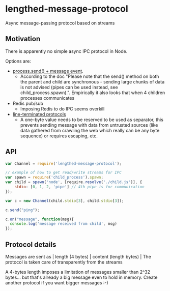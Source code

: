 # lengthed-message-protocol

Async message-passing protocol based on streams

## Motivation

There is apparently no simple async IPC protocol in Node.

Options are:
* [process.send() + message event](https://nodejs.org/api/child_process.html#child_process_child_send_message_sendhandle). 
  * According to the doc "Please note that the send() method on both the parent and child are synchronous - sending large chunks of data is not advised (pipes can be used instead, see child_process.spawn).". Empirically it also looks that when 4 children processes communicates
* Redis pub/sub
  * Imposing Redis to do IPC seems overkill
* [line-terminated protocols](https://github.com/pgte/carrier)
  * A one-byte value needs to be reserved to be used as separator, this prevents sending message with data from untrusted sources (like data gathered from crawling the web which really can be any byte sequence) or requires escaping, etc.

## API

````js
var Channel = require('lengthed-message-protocol');

// example of how to get read/write streams for IPC
var spawn = require('child_process').spawn;
var child = spawn('node', [require.resolve('./child.js')], {
    stdio: [0, 1, 2, 'pipe'] // 4th pipe is for communication
});

var c = new Channel(child.stdio[3], child.stdio[3]);

c.send("ping");

c.on("message", function(msg){
  console.log('message received from child', msg)
});
````

## Protocol details

Messages are sent as | length (4 bytes) | content (length bytes) |
The protocol is taken care of transparently from the streams

A 4-bytes length imposes a limitation of messages smaller than 2^32 bytes... but that's already a big message even to hold in memory. Create another protocol if you want bigger messages :-)
